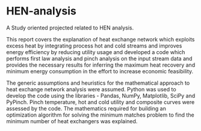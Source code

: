 # HEN-analysis
A Study oriented projected related to HEN analysis.

This report covers the explanation of heat exchange network which exploits excess heat by integrating process hot and cold streams and improves energy efficiency by reducing utility usage and developed a code which performs first law analysis and  pinch analysis on the input stream data and provides the necessary results for inferring the maximum heat recovery and minimum energy consumption in the effort to increase economic feasibility. 

The generic assumptions and heuristics for the mathematical approach to heat exchange network analysis were assumed. Python was used to develop the code using the libraries - Pandas, NumPy, Matplotlib, SciPy and PyPinch. Pinch temperature, hot and cold utility and composite curves were assessed by the code. The mathematics required for building an optimization algorithm for solving the minimum matches problem to find the minimum number of heat exchangers was explained.

